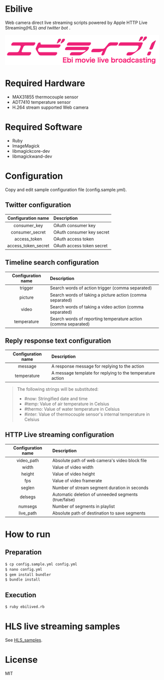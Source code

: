 # Ebilive

Web camera direct live streaming scripts powered by Apple HTTP Live Streaming(HLS) *and twitter bot* .

![Ebilive-logo](docs/logo.png)


# Required Hardware

- MAX31855 thermocouple sensor
- ADT7410 temperature sensor
- H.264 stream supported Web camera

# Required Software

- Ruby
- ImageMagick
- libmagickcore-dev
- libmagickwand-dev


# Configuration

Copy and edit sample configuration file (config.sample.yml).

## Twitter configuration

| Configuration name |       Description         |
|:------------------:|:--------------------------|
|    consumer_key    | OAuth consumer key        |
|   consumer_secret  | OAuth consumer key secret |
|     access_token   | OAuth access token        |
| access_token_secret| OAuth access token secret |

## Timeline search configuration

| Configuration name |       Description                                               |
|:------------------:|:----------------------------------------------------------------|
|        trigger     | Search words of action trigger (comma separated)                |
|        picture     | Search words of taking a picture action (comma separated)       |
|         video      | Search words of taking a video action (comma separated)         |
|      temperature   | Search words of reporting temperature action (comma separated)  |

## Reply response text configuration

| Configuration name |       Description                                         |
|:------------------:|:----------------------------------------------------------|
|        message     | A response message for replying to the action             |
|      temperature   | A message template for replying to the temperature action |

>    The following strings will be substituted:
>    - #now: Stringified date and time
>    - #temp: Value of air temperature in Celsius
>    - #thermo: Value of water temperature in Celsius
>    - #inter: Value of thermocouple sensor's internal temperature in Celsius


## HTTP Live streaming configuration

| Configuration name |       Description                                     |
|:------------------:|:------------------------------------------------------|
|      video_path    | Absolute path of web camera's video block file        |
|         width      | Value of video width                                  |
|        height      | Value of video height                                 |
|          fps       | Value of video framerate                              |
|        seglen      | Number of stream segment duration in seconds          |
|        delsegs     | Automatic deletion of unneeded segments (true/false)  |
|        numsegs     | Number of segments in playlist                        |
|        live_path   | Absolute path of destination to save segments         |


# How to run

## Preparation
```sh
$ cp config.sample.yml config.yml
$ nano config.yml
$ gem install bundler
$ bundle install
```

## Execution
```sh
$ ruby ebilived.rb
```


# HLS live streaming samples
See [HLS_samples](HLS_samples).

# License

MIT
